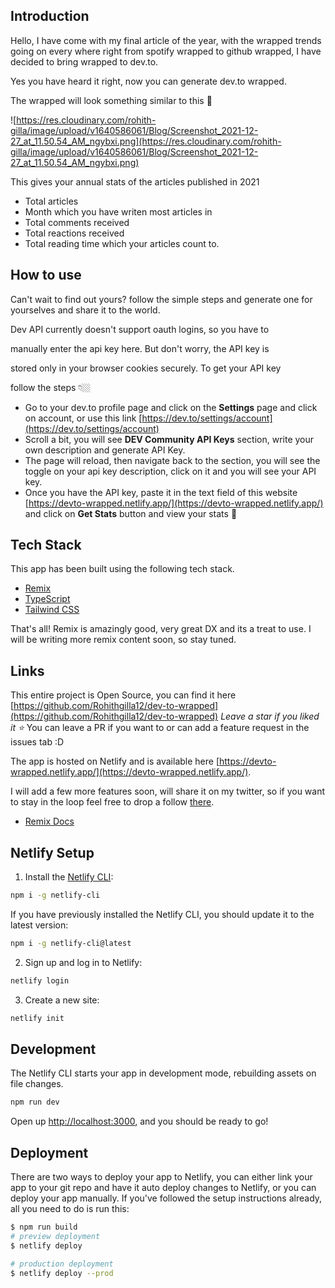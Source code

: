 ## Introduction

Hello, I have come with my final article of the year, with the wrapped trends going on every where right from spotify wrapped to github wrapped, I have decided to bring wrapped to dev.to.

Yes you have heard it right, now you can generate dev.to wrapped.

The wrapped will look something similar to this 🥳

![https://res.cloudinary.com/rohith-gilla/image/upload/v1640586061/Blog/Screenshot_2021-12-27_at_11.50.54_AM_ngybxi.png](https://res.cloudinary.com/rohith-gilla/image/upload/v1640586061/Blog/Screenshot_2021-12-27_at_11.50.54_AM_ngybxi.png)

This gives your annual stats of the articles published in 2021

- Total articles
- Month which you have writen most articles in
- Total comments received
- Total reactions received
- Total reading time which your articles count to.

## How to use

Can't wait to find out yours? follow the simple steps and generate one for yourselves and share it to the world.

Dev API currently doesn't support oauth logins, so you have to

manually enter the api key here. But don't worry, the API key is

stored only in your browser cookies securely. To get your API key

follow the steps 👇🏼

- Go to your dev.to profile page and click on the **Settings** page and click on account, or use this link [https://dev.to/settings/account](https://dev.to/settings/account)
- Scroll a bit, you will see **DEV Community API Keys** section, write your own description and generate API Key.
- The page will reload, then navigate back to the section, you will see the toggle on your api key description, click on it and you will see your API key.
- Once you have the API key, paste it in the text field of this website [https://devto-wrapped.netlify.app/](https://devto-wrapped.netlify.app/) and click on **Get Stats** button and view your stats 🥳

## Tech Stack

This app has been built using the following tech stack.

- [Remix](https://remix.run/)
- [TypeScript](https://www.typescriptlang.org/)
- [Tailwind CSS](https://tailwindcss.com/)

That's all!
Remix is amazingly good, very great DX and its a treat to use. I will be writing more remix content soon, so stay tuned.

## Links

This entire project is Open Source, you can find it here [https://github.com/Rohithgilla12/dev-to-wrapped](https://github.com/Rohithgilla12/dev-to-wrapped)
_Leave a star if you liked it ⭐️_
You can leave a PR if you want to or can add a feature request in the issues tab :D

The app is hosted on Netlify and is available here [https://devto-wrapped.netlify.app/](https://devto-wrapped.netlify.app/).

I will add a few more features soon, will share it on my twitter, so if you want to stay in the loop feel free to drop a follow [there](https://twitter.com/gillarohith).

- [Remix Docs](https://remix.run/docs)

## Netlify Setup

1. Install the [Netlify CLI](https://www.netlify.com/products/dev/):

```sh
npm i -g netlify-cli
```

If you have previously installed the Netlify CLI, you should update it to the latest version:

```sh
npm i -g netlify-cli@latest
```

2. Sign up and log in to Netlify:

```sh
netlify login
```

3. Create a new site:

```sh
netlify init
```

## Development

The Netlify CLI starts your app in development mode, rebuilding assets on file changes.

```sh
npm run dev
```

Open up [http://localhost:3000](http://localhost:3000), and you should be ready to go!

## Deployment

There are two ways to deploy your app to Netlify, you can either link your app to your git repo and have it auto deploy changes to Netlify, or you can deploy your app manually. If you've followed the setup instructions already, all you need to do is run this:

```sh
$ npm run build
# preview deployment
$ netlify deploy

# production deployment
$ netlify deploy --prod
```
